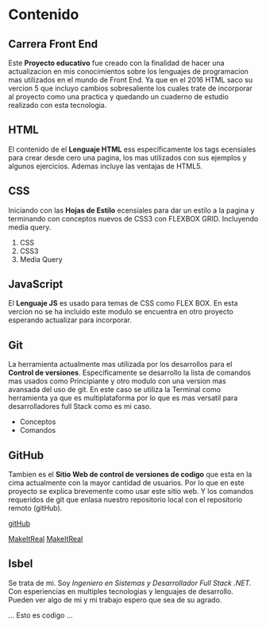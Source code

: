 # Contenido 

## Carrera Front End

Este **Proyecto educativo** fue creado con la finalidad de hacer una actualizacion en mis conocimientos sobre los lenguajes de programacion mas utilizados en el mundo de Front End. Ya que en el 2016 HTML saco su vercion 5 que incluyo cambios sobresaliente los cuales trate de incorporar al proyecto como una practica y quedando un cuaderno de estudio realizado con esta tecnologia. 



## HTML

El contenido de el **Lenguaje HTML** ess especificamente los tags ecensiales para crear desde cero una pagina, los mas utilizados con sus ejemplos y algunos ejercicios. Ademas incluye las ventajas de HTML5.


## CSS

Iniciando con las **Hojas de Estilo** ecensiales para dar un estilo a la pagina y terminando con conceptos nuevos de CSS3 con FLEXBOX GRID. Incluyendo media query.

1. CSS
2. CSS3
3. Media Query

## JavaScript

El **Lenguaje JS** es usado para temas de CSS como FLEX BOX. 
En esta vercion no se ha incluido este modulo se encuentra en otro proyecto esperando actualizar para incorporar.

## Git

La herramienta actualmente mas utilizada por los desarrollos para el **Control de versiones**. Especificamente se desarrollo la lista de comandos mas usados como Principiante y otro modulo con una version mas avansada del uso de git. En este caso se utiliza la Terminal como herramienta ya que es multiplataforma por lo que es mas versatil para desarrolladores full Stack como es mi caso.

* Conceptos
* Comandos


## GitHub

Tambien es el **Sitio Web de control de versiones de codigo** que esta en la cima actualmente con la mayor cantidad de usuarios. Por lo que en este proyecto se explica brevemente como usar este sitio web. Y los comandos requeridos de git que enlasa nuestro repositorio local con el repositorio remoto (gitHub). 

[gitHub](https://github.com/IsbelGonzalez)

[MakeItReal](https://github.com/makeitrealcamp/start)
[MakeItReal](https://github.com/gremanescobar)


## Isbel 

Se trata de mi. Soy *Ingeniero en Sistemas y Desarrollador Full Stack .NET.* Con esperiencias en multiples tecnologias y lenguajes de desarrollo. Pueden ver algo de mi y mi trabajo espero que sea de su agrado.


...
Esto es codigo
...